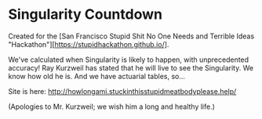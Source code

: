 # Singularity Countdown
Created for the [San Francisco Stupid Shit No One Needs and Terrible Ideas "Hackathon"][https://stupidhackathon.github.io/].

We've calculated when Singularity is likely to happen, with unprecedented accuracy! 
Ray Kurzweil has stated that he will live to see the Singularity. We know how old he is. And we have actuarial tables, so...

Site is here: http://howlongami.stuckinthisstupidmeatbodyplease.help/

(Apologies to Mr. Kurzweil; we wish him a long and healthy life.)